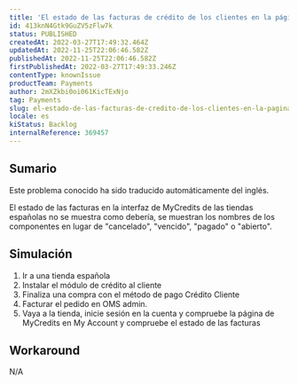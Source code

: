```yaml
---
title: 'El estado de las facturas de crédito de los clientes en la página MyCredits no es correcto'
id: 413knN4Gtk9GuZV5zFlw7k
status: PUBLISHED
createdAt: 2022-03-27T17:49:32.464Z
updatedAt: 2022-11-25T22:06:46.582Z
publishedAt: 2022-11-25T22:06:46.582Z
firstPublishedAt: 2022-03-27T17:49:33.246Z
contentType: knownIssue
productTeam: Payments
author: 2mXZkbi0oi061KicTExNjo
tag: Payments
slug: el-estado-de-las-facturas-de-credito-de-los-clientes-en-la-pagina-mycredits-no-es-correcto
locale: es
kiStatus: Backlog
internalReference: 369457
---
```


## Sumario

<div class="alert alert-info">
  <p>Este problema conocido ha sido traducido automáticamente del inglés.</p>
</div>


El estado de las facturas en la interfaz de MyCredits de las tiendas españolas no se muestra como debería, se muestran los nombres de los componentes en lugar de "cancelado", "vencido", "pagado" o "abierto".



## Simulación



1. Ir a una tienda española
2. Instalar el módulo de crédito al cliente
3. Finaliza una compra con el método de pago Crédito Cliente
4. Facturar el pedido en OMS admin.
5. Vaya a la tienda, inicie sesión en la cuenta y compruebe la página de MyCredits en My Account y compruebe el estado de las facturas



## Workaround


N/A

